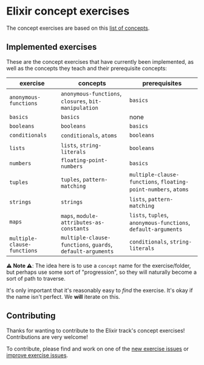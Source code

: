 # Elixir concept exercises

The concept exercises are based on this [list of concepts][docs-concept-exercises].

## Implemented exercises

These are the concept exercises that have currently been implemented, as well as the concepts they teach and their prerequisite concepts:

| exercise                    | concepts                                                   | prerequisites                                                  |
| --------------------------- | ---------------------------------------------------------- | -------------------------------------------------------------- |
| `anonymous-functions`       | `anonymous-functions`, `closures`, `bit-manipulation`      | `basics`                                                       |
| `basics`                    | `basics`                                                   | none                                                           |
| `booleans`                  | `booleans`                                                 | `basics`                                                       |
| `conditionals`              | `conditionals`, `atoms`                                    | `booleans`                                                     |
| `lists`                     | `lists`, `string-literals`                                 | `booleans`                                                     |
| `numbers`                   | `floating-point-numbers`                                   | `basics`                                                       |
| `tuples`                    | `tuples`, `pattern-matching`                               | `multiple-clause-functions`, `floating-point-numbers`, `atoms` |
| `strings`                   | `strings`                                                  | `lists`, `pattern-matching`                                    |
| `maps`                      | `maps`, `module-attributes-as-constants`                   | `lists`, `tuples`, `anonymous-functions`, `default-arguments`  |
| `multiple-clause-functions` | `multiple-clause-functions`, `guards`, `default-arguments` | `conditionals`, `string-literals`                              |

**⚠ Note ⚠**: The idea here is to use a `concept` name for the exercise/folder, but perhaps use some sort of "progression", so they will naturally become a sort of path to traverse.

It's only important that it's reasonably easy to _find_ the exercise. It's okay if the name isn't perfect. We **will** iterate on this.

## Contributing

Thanks for wanting to contribute to the Elixir track's concept exercises! Contributions are very welcome!

To contribute, please find and work on one of the [new exercise issues][issues-new-exercise] or [improve exercise issues][issues-improve-exercise].

[docs-concept-exercises]: ../../reference/README.md
[issues-new-exercise]: https://github.com/exercism/v3/issues?utf8=%E2%9C%93&q=is%3Aopen+label%3Atrack%2Felixir+label%3Atype%2Fnew-exercise+label%3Astatus%2Fhelp-wanted
[issues-improve-exercise]: https://github.com/exercism/v3/issues?utf8=%E2%9C%93&q=is%3Aopen+label%3Atrack%2Felixir+label%3Atype%2Fimprove-exercise+label%3Astatus%2Fhelp-wanted
